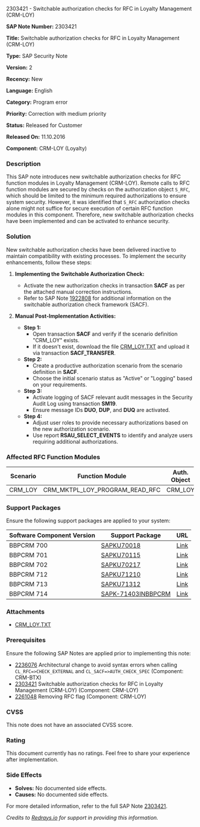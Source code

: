 2303421 - Switchable authorization checks for RFC in Loyalty Management (CRM-LOY)

**SAP Note Number:** 2303421

**Title:** Switchable authorization checks for RFC in Loyalty Management (CRM-LOY)

**Type:** SAP Security Note

**Version:** 2

**Recency:** New

**Language:** English

**Category:** Program error

**Priority:** Correction with medium priority

**Status:** Released for Customer

**Released On:** 11.10.2016

**Component:** CRM-LOY (Loyalty)

### Description

This SAP note introduces new switchable authorization checks for RFC function modules in Loyalty Management (CRM-LOY). Remote calls to RFC function modules are secured by checks on the authorization object `S_RFC`, which should be limited to the minimum required authorizations to ensure system security. However, it was identified that `S_RFC` authorization checks alone might not suffice for secure execution of certain RFC function modules in this component. Therefore, new switchable authorization checks have been implemented and can be activated to enhance security.

### Solution

New switchable authorization checks have been delivered inactive to maintain compatibility with existing processes. To implement the security enhancements, follow these steps:

1. **Implementing the Switchable Authorization Check:**
    - Activate the new authorization checks in transaction **SACF** as per the attached manual correction instructions.
    - Refer to SAP Note [1922808](https://me.sap.com/notes/1922808) for additional information on the switchable authorization check framework (SACF).

2. **Manual Post-Implementation Activities:**
    - **Step 1:** 
        - Open transaction **SACF** and verify if the scenario definition "CRM_LOY" exists.
        - If it doesn't exist, download the file [CRM_LOY.TXT](https://userapps.support.sap.com/sap/support/sapnotes/public/services/attachment.htm?iv_key=012003146900000431252016&iv_version=0002&iv_guid=6CAE8B27FF0B1ED683A1CFE28A34C3B9) and upload it via transaction **SACF_TRANSFER**.
    - **Step 2:**
        - Create a productive authorization scenario from the scenario definition in **SACF**.
        - Choose the initial scenario status as "Active" or "Logging" based on your requirements.
    - **Step 3:**
        - Activate logging of SACF relevant audit messages in the Security Audit Log using transaction **SM19**.
        - Ensure message IDs **DUO**, **DUP**, and **DUQ** are activated.
    - **Step 4:**
        - Adjust user roles to provide necessary authorizations based on the new authorization scenario.
        - Use report **RSAU_SELECT_EVENTS** to identify and analyze users requiring additional authorizations.

### Affected RFC Function Modules

| Scenario | Function Module                  | Auth. Object | Param1      |
|----------|----------------------------------|--------------|-------------|
| CRM_LOY  | CRM_MKTPL_LOY_PROGRAM_READ_RFC    | CRM_LOY      | ACTVT=03    |

### Support Packages

Ensure the following support packages are applied to your system:

| Software Component Version | Support Package       | URL                                             |
|----------------------------|-----------------------|-------------------------------------------------|
| BBPCRM 700                 | [SAPKU70018](https://me.sap.com/supportpackage/SAPKU70018) | [Link](https://me.sap.com/supportpackage/SAPKU70018) |
| BBPCRM 701                 | [SAPKU70115](https://me.sap.com/supportpackage/SAPKU70115) | [Link](https://me.sap.com/supportpackage/SAPKU70115) |
| BBPCRM 702                 | [SAPKU70217](https://me.sap.com/supportpackage/SAPKU70217) | [Link](https://me.sap.com/supportpackage/SAPKU70217) |
| BBPCRM 712                 | [SAPKU71210](https://me.sap.com/supportpackage/SAPKU71210) | [Link](https://me.sap.com/supportpackage/SAPKU71210) |
| BBPCRM 713                 | [SAPKU71312](https://me.sap.com/supportpackage/SAPKU71312) | [Link](https://me.sap.com/supportpackage/SAPKU71312) |
| BBPCRM 714                 | [SAPK-71403INBBPCRM](https://me.sap.com/supportpackage/SAPK-71403INBBPCRM) | [Link](https://me.sap.com/supportpackage/SAPK-71403INBBPCRM) |

### Attachments

- [CRM_LOY.TXT](https://userapps.support.sap.com/sap/support/sapnotes/public/services/attachment.htm?iv_key=012003146900000431252016&iv_version=0002&iv_guid=6CAE8B27FF0B1ED683A1CFE28A34C3B9)

### Prerequisites

Ensure the following SAP Notes are applied prior to implementing this note:

- [2236076](https://me.sap.com/notes/2236076) Architectural change to avoid syntax errors when calling `CL_RFC=>CHECK_EXTERNAL` and `CL_SACF=>AUTH_CHECK_SPEC` (Component: CRM-BTX)
- [2303421](https://me.sap.com/notes/2303421) Switchable authorization checks for RFC in Loyalty Management (CRM-LOY) (Component: CRM-LOY)
- [2261048](https://me.sap.com/notes/2261048) Removing RFC flag (Component: CRM-LOY)

### CVSS

This note does not have an associated CVSS score.

### Rating

This document currently has no ratings. Feel free to share your experience after implementation.

### Side Effects

- **Solves:** No documented side effects.
- **Causes:** No documented side effects.

For more detailed information, refer to the full SAP Note [2303421](https://me.sap.com/notes/2303421).

*Credits to [Redrays.io](https://redrays.io) for support in providing this information.*